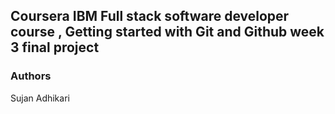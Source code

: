 ## Coursera IBM Full stack software developer course , Getting started with Git and Github week 3 final project

### Authors
Sujan Adhikari
